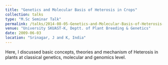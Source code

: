 ```yaml
---
title: "Genetics and Molecular Basis of Heterosis in Crops"
collection: talks
type: "M.Sc Seminar Talk"
permalink: /talks/2014-08-05-Genetics-and-Molecular-Basis-of-Heterosis-in-Crops
venue: "University SKUAST-K, Deptt. of Plant Breeding & Genetics"
date: 2009-06-03
location: "Srinagar, J and K, India"
---
```


Here, I discussed basic concepts, theories and mechanism of Heterosis in plants at classical genetics, molecular and genomics level.